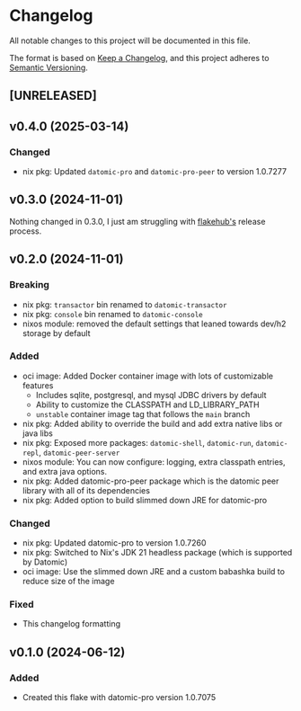 # Changelog

All notable changes to this project will be documented in this file.

The format is based on [Keep a Changelog](https://keepachangelog.com/en/1.1.0/),
and this project adheres to [Semantic Versioning](https://semver.org/spec/v2.0.0.html).

## [UNRELEASED]

## v0.4.0 (2025-03-14)

### Changed

- nix pkg: Updated `datomic-pro` and `datomic-pro-peer` to version 1.0.7277

## v0.3.0 (2024-11-01)

Nothing changed in 0.3.0, I just am struggling with [flakehub's](https://flakehub.com/flake/ramblurr/datomic-pro?view=releases) release process.

## v0.2.0 (2024-11-01)

### Breaking

- nix pkg: `transactor` bin renamed to `datomic-transactor`
- nix pkg: `console` bin renamed to `datomic-console`
- nixos module: removed the default settings that leaned towards dev/h2 storage by default

### Added

- oci image: Added Docker container image with lots of customizable features
   - Includes sqlite, postgresql, and mysql JDBC drivers by default
   - Ability to customize the CLASSPATH and LD_LIBRARY_PATH
   - `unstable` container image tag that follows the `main` branch
- nix pkg: Added ability to override the build and add extra native libs or java libs
- nix pkg: Exposed more packages: `datomic-shell`, `datomic-run`, `datomic-repl`, `datomic-peer-server`
- nixos module: You can now configure: logging, extra classpath entries, and extra java options.
- nix pkg: Added datomic-pro-peer package which is the datomic peer library with all of its dependencies
- nix pkg: Added option to build slimmed down JRE for datomic-pro

### Changed

- nix pkg: Updated datomic-pro to version 1.0.7260
- nix pkg: Switched to Nix's JDK 21 headless package (which is supported by Datomic)
- oci image: Use the slimmed down JRE and a custom babashka build to reduce size of the image

### Fixed

- This changelog formatting

## v0.1.0 (2024-06-12)


### Added

- Created this flake with datomic-pro version 1.0.7075
